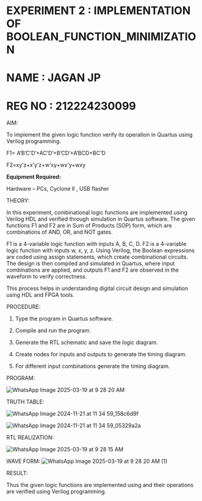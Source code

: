 # EXPERIMENT 2 : IMPLEMENTATION OF BOOLEAN_FUNCTION_MINIMIZATION

# NAME : JAGAN JP
# REG NO : 212224230099

AIM:

To implement the given logic function verify its operation in Quartus using Verilog programming.

F1= A’B’C’D’+AC’D’+B’CD’+A’BCD+BC’D 

F2=xy’z+x’y’z+w’xy+wx’y+wxy

**Equipment Required:**

Hardware – PCs, Cyclone II , USB flasher

THEORY:

In this experiment, combinational logic functions are implemented using Verilog HDL and verified through simulation in Quartus software. The given functions F1 and F2 are in Sum of Products (SOP) form, which are combinations of AND, OR, and NOT gates.

F1 is a 4-variable logic function with inputs A, B, C, D.
F2 is a 4-variable logic function with inputs w, x, y, z.
Using Verilog, the Boolean expressions are coded using assign statements, which create combinational circuits. The design is then compiled and simulated in Quartus, where input combinations are applied, and outputs F1 and F2 are observed in the waveform to verify correctness.

This process helps in understanding digital circuit design and simulation using HDL and FPGA tools.

PROCEDURE:

1.	Type the program in Quartus software.

2.	Compile and run the program.

3.	Generate the RTL schematic and save the logic diagram.

4.	Create nodes for inputs and outputs to generate the timing diagram.

5.	For different input combinations generate the timing diagram.


PROGRAM:

![WhatsApp Image 2025-03-19 at 9 28 20 AM](https://github.com/user-attachments/assets/ef7fa114-a4fb-4afa-bc9a-7a9a9004bd7e)

TRUTH TABLE:

![WhatsApp Image 2024-11-21 at 11 34 59_158c6d9f](https://github.com/user-attachments/assets/180440d0-631d-45bf-a85a-4508c9f41e65)

![WhatsApp Image 2024-11-21 at 11 34 59_05329a2a](https://github.com/user-attachments/assets/e7443311-e06d-405a-9194-a60e492f0585)

RTL REALIZATION:

![WhatsApp Image 2025-03-19 at 9 28 15 AM](https://github.com/user-attachments/assets/c233ac40-2b9f-4663-b3b6-2044ec65a68f)



WAVE FORM:
![WhatsApp Image 2025-03-19 at 9 28 20 AM (1)](https://github.com/user-attachments/assets/55f67c9d-02c6-41c8-a2cb-e91394415035)


RESULT:

Thus the given logic functions are implemented using and their operations are verified using Verilog programming.

